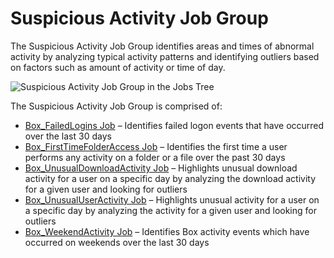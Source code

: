 # Suspicious Activity Job Group

The Suspicious Activity Job Group identifies areas and times of abnormal activity by analyzing
typical activity patterns and identifying outliers based on factors such as amount of activity or
time of day.

![Suspicious Activity Job Group in the Jobs Tree](/img/product_docs/accessanalyzer/12.0/solutions/box/activity/suspiciousactivity/jobstree.webp)

The Suspicious Activity Job Group is comprised of:

- [Box_FailedLogins Job](/docs/accessanalyzer/12.0/solutions/box/activity/suspiciousactivity/box_failedlogins.md) – Identifies failed logon events that have occurred
  over the last 30 days
- [Box_FirstTimeFolderAccess Job](/docs/accessanalyzer/12.0/solutions/box/activity/suspiciousactivity/box_firsttimefolderaccess.md) – Identifies the first time a user
  performs any activity on a folder or a file over the past 30 days
- [Box_UnusualDownloadActivity Job](/docs/accessanalyzer/12.0/solutions/box/activity/suspiciousactivity/box_unusualdownloadactivity.md) – Highlights unusual download
  activity for a user on a specific day by analyzing the download activity for a given user and
  looking for outliers
- [Box_UnusualUserActivity Job](/docs/accessanalyzer/12.0/solutions/box/activity/suspiciousactivity/box_unusualuseractivity.md) – Highlights unusual activity for a user
  on a specific day by analyzing the activity for a given user and looking for outliers
- [Box_WeekendActivity Job](/docs/accessanalyzer/12.0/solutions/box/activity/suspiciousactivity/box_weekendactivity.md) – Identifies Box activity events which have
  occurred on weekends over the last 30 days
